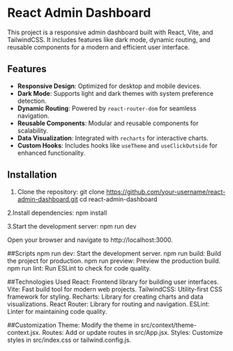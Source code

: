 # React Admin Dashboard

This project is a responsive admin dashboard built with React, Vite, and TailwindCSS. It includes features like dark mode, dynamic routing, and reusable components for a modern and efficient user interface.

## Features

- **Responsive Design**: Optimized for desktop and mobile devices.
- **Dark Mode**: Supports light and dark themes with system preference detection.
- **Dynamic Routing**: Powered by `react-router-dom` for seamless navigation.
- **Reusable Components**: Modular and reusable components for scalability.
- **Data Visualization**: Integrated with `recharts` for interactive charts.
- **Custom Hooks**: Includes hooks like `useTheme` and `useClickOutside` for enhanced functionality.

## Installation

1. Clone the repository:
   git clone https://github.com/your-username/react-admin-dashboard.git
   cd react-admin-dashboard

2.Install dependencies:
   npm install

3.Start the development server:
  npm run dev

Open your browser and navigate to http://localhost:3000.

##Scripts
  npm run dev: Start the development server.
  npm run build: Build the project for production.
  npm run preview: Preview the production build.
  npm run lint: Run ESLint to check for code quality.
  
##Technologies Used
  React: Frontend library for building user interfaces.
  Vite: Fast build tool for modern web projects.
  TailwindCSS: Utility-first CSS framework for styling.
  Recharts: Library for creating charts and data visualizations.
  React Router: Library for routing and navigation.
  ESLint: Linter for maintaining code quality.
  
##Customization
  Theme: Modify the theme in src/context/theme-context.jsx.
  Routes: Add or update routes in src/App.jsx.
  Styles: Customize styles in src/index.css or tailwind.config.js.
  
